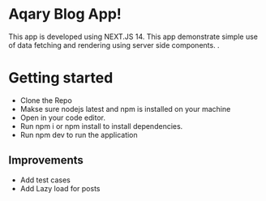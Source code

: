 # Aqary Blog App!

This app is developed using NEXT.JS 14. This app demonstrate simple use of data fetching and rendering using server side components. .


# Getting started

 - Clone the Repo
 - Makse sure nodejs latest and npm is installed on your machine
 - Open in your code editor. 
 - Run npm i or npm install to install dependencies.
 - Run npm dev  to run the application

## Improvements

 - Add test cases
 - Add Lazy load for posts